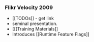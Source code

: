 ### Flikr Velocity 2009
- [[TODOs]] - get link
- seminal presentation.
- [[[Training Materials]]
- Introduces [[Runtime Feature Flags]]